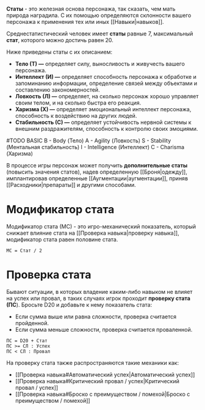 **Статы** - это железная основа персонажа, так сказать, чем мать природа наградила. С их помощью определяются склонности вашего персонажа к применения тех или иных [[Навыки|навыков]].

Среднестатистический человек имеет **статы** равные 7, максимальный **стат**, которого можно достичь равен 20.

Ниже приведены статы с их описанием:

- **Тело (Т) —** определяет силу, выносливость и живучесть вашего персонажа.
- **Интеллект (И) —** определяет способность персонажа к обработке и запоминанию информации, определение связей между объектами и составлению закономерностей.
- **Ловкость (Л) —** определяет, на сколько персонаж хорошо управляет своим телом, и на сколько быстра его реакция.
- **Харизма (Х) —** определяет эмоциональный интеллект персонажа, способность к воздействию на других людей.
- **Стабильность (С) —** определяет устойчивость нервной системы к внешним раздражителям, способность к контролю своих эмоциями.

#TODO BASIC
B - Body (Тело)
A - Agility (Ловкость)
S - Stability (Ментальная стабильность)
I - Intelligence (Интеллект)
C - Charisma (Харизма)

В процессе игры персонаж может получить **дополнительные статы** (повысить значения статов), надев определенную [[Броня|одежду]], имплантировав определенные [[Аугментации|аугментации]], приняв [[Расходники|препараты]] и другими способами.

# Модификатор стата

Модификатор стата (МС) - это игро-механический показатель, который снижает влияние стата на [[Проверка навыка|проверку навыка]], модификатор стата равен половине стата.

```
МС = Стат / 2
```

# Проверка стата

Бывают ситуации, в которых владение каким-либо навыком не влияет на успех или провал, в таких случаях игрок проходит **проверку стата (ПС**). Бросьте D20 и добавьте к нему показатель стата:
- Если сумма выше или равна сложности, проверка считается пройденной.
- Если сумма меньше сложности, проверка считается проваленной.

```
ПС = D20 + Стат
ПС >= CЛ : Успех
ПС < СЛ : Провал
```

На проверку стата также распространяются такие механики как: 
- [[Проверка навыка#Автоматический успех|Автоматический успех]]  
- [[Проверка навыка#Критический провал / успех|Критический провал / успех]] 
- [[Проверка навыка#Броско с преимуществом / помехой|Броско с преимуществом / помехой]]
